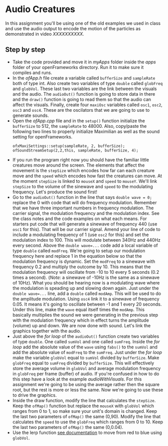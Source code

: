 # Audio Creatures
In this assignment you'll be using one of the old examples we used in class and use the audio output to encode the motion of the particles as demonstrated in video _XXXXXXXXXX_.

## Step by step
* Take the code provided and move it in _myApps_ folder inside the _apps_ folder of your openFrameworks directory. Run it to make sure it compiles and runs.
* In the _ofApp.h_ file create a variable called `bufferSize` and `sampleRate` both of type int. Also create two variables of type `double` called `globFreq` and `globVol`. These last two variables are the link between the visuals and the audio. The `audioOut()` function is going to store data in there and the `draw()` function is going to read them so that the audio can affect the visuals. Finally, create four `maxiOsc` variables called `osc1`, `osc2`, `osc3` and `osc4`. These are the oscilators that we are going to use to generate sounds.
* Open the _ofApp.cpp_ file and in the `setup()` function initialize the `bufferSize` to 512, the `sampleRate` to 48000. Also, copy/paste the following two lines to properly initialize Maximilian as well as the sound setting for openFrameworks.
  ```
  ofxMaxiSettings::setup(sampleRate, 2, bufferSize);
  ofSoundStreamSetup(2,2,this, sampleRate, bufferSize, 4);
  ```
* If you run the program right now you should have the familiar little creatures move around the screen. The elements that affect the movement is the `stepSize` which encodes how far can each creature move and the `speed` which encodes how fast the creatures can move. At the moment `stepSize` is linked to `mouseX` and `speed` to `mouseY`. We'll link `stepSize` to the volume of the sinewave and `speed` to the modulating frequency. Let's produce the sound first!
* Go to the `audioOut()` function in the line that says `double wave = 0;` replace the 0 with code that will do frequency modulation. Remember that we have three important numbers in frequency modulation. The carrier signal, the modulation frequency and the modulation index. See the class notes and the code examples on what each means. For starters put code that will generate a sinewave of frequency 440 (use `osc1` for this). That will be our carrier signal. Amend your line of code to include a modulating frequency of 1 (use `osc2` for this) and set the modulation index to 100. This will modulate between 340Hz and 440Hz every second. Above the `double wave=...` code add a local variable of type `double` called `modFreq`. We're going to setup our modulation frequency here and replace 1 in the equation below so that the modulation frequency is dynamic. Set the `modFreq` to a sinewave with frequency 0.2 and multiply the outcome by 10. This means that the modulation frequency will oscillate from -10 to 10 every 5 seconds (0.2 times a second). (_Note:_ a sinewave of -10Hz is the same as a sinewave of 10Hz). What you should be hearing now is a modulating wave where the modulation is speading up and slowing down again. Just under the `double wave=...` line, add a `double` called `modAmp`. This will be used to do the amplitude modulation. Using `osc4` link it to a sinewave of frequency 0.05. It means it's going to oscillate between -1 and 1 every 20 seconds. Under this line, make the `wave` equal itself times the `modAmp`. This basically multiplies the sound we were generating in the previous step with the modulation frequency which in effect turns the amplitude (volume) up and down. We are now done with sound. Let's link the graphics together with the audio.
* Just above the _for loop_ of the `audioOut()` function create two variables of type `double`. One called `sumVol` and one called `sumFreq`. Inside the _for loop_ add the absolute value of the `wave` using `fabs()` to the `sumVol` and add the absolute value of `modFreq` to the `sumFreq`. Just under the _for loop_ make the variable `globVol` equal to `sumVol` divided by `bufferSize`. Make `globFreq` equal to `sumFreq` divided by `bufferSize`. This will effectively store the average volume in `globVol` and average modulation frequency in `globFreq` per frame (buffer) of audio. If you're confused in how to do this step have a look at the example _audioWithVisuals_. For this assignment we're going to be using the average rather then the square root, but the rest is more or less the same. Now we're going to use these to drive the graphics.
* Inside the draw function, modify the line that calculates the `stepSize`. Keep the `ofMap()` function but replace the `mouseX` with `globVol` which ranges from 0 to 1, so make sure your unit's domain is changed. Keep the last two parameters of `ofMap()` the same (0,90). Modify the line that calculates the `speed` to use the `globFreq` which ranges from 0 to 10. Keep the last two parameters of `ofMap()` the same (0,0.04).
* Use the lerp function [see documentation](http://www.openframeworks.cc/documentation/types/ofColor.html#show_lerp) to move from red to blue using `globVol`.

